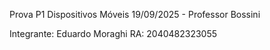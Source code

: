 Prova P1 Dispositivos Móveis
19/09/2025 - Professor Bossini

Integrante: 
Eduardo Moraghi
RA: 2040482323055